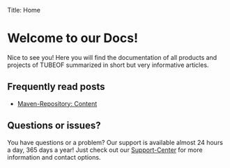 Title: Home

# Welcome to our Docs!

Nice to see you! Here you will find the documentation of all products and projects of TUBEOF summarized in short but very informative articles.

## Frequently read posts

- [Maven-Repository: Content](https://hub.tubeof.de/docs/repo/content/)

## Questions or issues?

You have questions or a problem? Our support is available almost 24 hours a day, 365 days a year! Just check out our [Support-Center](https://tubeof.de/support/) for more information and contact options.
